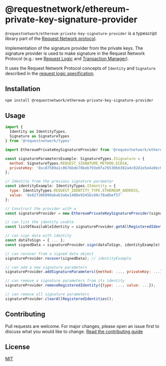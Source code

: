 # @requestnetwork/ethereum-private-key-signature-provider

`@requestnetwork/ethereum-private-key-signature-provider` is a typescript library part of the [Request Network protocol](https://github.com/RequestNetwork/requestNetwork).

Implementation of the signature provider from the private keys.
The signature provider is used to make signature in the Request Network Protocol (e.g.: see [Request Logic](https://github.com/RequestNetwork/requestNetwork/packages/request-logic) and [Transaction Manager](https://github.com/RequestNetwork/requestNetwork/packages/transaction-manager)).

It uses the Request Network Protocol concepts of `Identity` and `Signature` described in the [request logic specification](https://github.com/RequestNetwork/requestNetwork/packages/request-logic/specs).

## Installation

```bash
npm install @requestnetwork/ethereum-private-key-signature-provider
```

## Usage

```javascript
import {
  Identity as IdentityTypes,
  Signature as SignatureTypes
} from '@requestnetwork/types'

import EthereumPrivateKeySignatureProvider from '@requestnetwork/ethereum-private-key-signature-provider'

const signatureParametersExample: SignatureTypes.ISignature = {
  method: SignatureTypes.REQUEST_SIGNATURE_METHOD.ECDSA,
  privateKey: '0xc87509a1c067bbde78beb793e6fa76530b6382a4c0241e5e4a9ec0a0f44dc0d3',
};

// Identity from the previous signature parameter
const identityExample: IdentityTypes.IIdentity = {
  type: IdentityTypes.REQUEST_IDENTITY_TYPE.ETHEREUM_ADDRESS,
  value: '0x627306090abab3a6e1400e9345bc60c78a8bef57'
};

// Construct the provider with a
const signatureProvider = new EthereumPrivateKeySignatureProvider(signatureParametersExample);

// can list the identity usable
const listOfAvailableIdentity = signatureProvider.getAllRegisteredIdentities(); // [identityExample]

// can sign data with identity
const dataToSign = { ... };
const signedData = signatureProvider.sign(dataToSign, identityExample); // { data: { ... }, signature: { method: SignatureTypes.REQUEST_SIGNATURE_METHOD.ECDSA, value: '0x...' }}

// can recover from a signed data object
signatureProvider.recover(signedData); // identityExample

// can add a new signature parameters
signatureProvider.addSignatureParameters({method: ..., privateKey: ...});

// can remove a signature parameters from its identity
signatureProvider.removeRegisteredIdentity({type: ..., value: ...});

// can remove all signature parameters
signatureProvider.clearAllRegisteredIdentities();
```

## Contributing

Pull requests are welcome. For major changes, please open an issue first to discuss what you would like to change.
[Read the contributing guide](https://github.com/RequestNetwork/requestNetwork/blob/master/CONTRIBUTING.md)

## License

[MIT](https://github.com/RequestNetwork/requestNetwork/blob/develop-v2/LICENSE)

